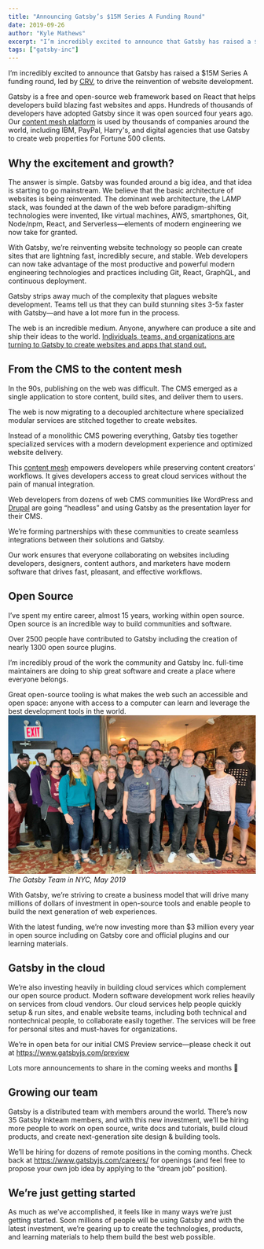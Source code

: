 ```yaml
---
title: "Announcing Gatsby’s $15M Series A Funding Round"
date: 2019-09-26
author: "Kyle Mathews"
excerpt: "I’m incredibly excited to announce that Gatsby has raised a $15M Series A funding round, led by CRV, to drive the reinvention of website…"
tags: ["gatsby-inc"]
---
```


I’m incredibly excited to announce that Gatsby has raised a \$15M Series A funding round, led by [CRV](https://www.crv.com/), to drive the reinvention of website development.

Gatsby is a free and open-source web framework based on React that helps developers build blazing fast websites and apps. Hundreds of thousands of developers have adopted Gatsby since it was open sourced four years ago. Our [content mesh platform](https://www.gatsbyjs.org/blog/2018-10-04-journey-to-the-content-mesh/) is used by thousands of companies around the world, including IBM, PayPal, Harry's, and digital agencies that use Gatsby to create web properties for Fortune 500 clients.

## Why the excitement and growth?

The answer is simple. Gatsby was founded around a big idea, and that idea is starting to go mainstream. We believe that the basic architecture of websites is being reinvented. The dominant web architecture, the LAMP stack, was founded at the dawn of the web before paradigm-shifting technologies were invented, like virtual machines, AWS, smartphones, Git, Node/npm, React, and Serverless—elements of modern engineering we now take for granted.

With Gatsby, we’re reinventing website technology so people can create sites that are lightning fast, incredibly secure, and stable. Web developers can now take advantage of the most productive and powerful modern engineering technologies and practices including Git, React, GraphQL, and continuous deployment.

Gatsby strips away much of the complexity that plagues website development. Teams tell us that they can build stunning sites 3-5x faster with Gatsby—and have a lot more fun in the process.

The web is an incredible medium. Anyone, anywhere can produce a site and ship their ideas to the world. [Individuals, teams, and organizations are turning to Gatsby to create websites and apps that stand out.](https://www.gatsbyjs.org/blog/tags/case-studies)

## From the CMS to the content mesh

In the 90s, publishing on the web was difficult. The CMS emerged as a single application to store content, build sites, and deliver them to users.

The web is now migrating to a decoupled architecture where specialized modular services are stitched together to create websites.

Instead of a monolithic CMS powering everything, Gatsby ties together specialized services with a modern development experience and optimized website delivery.

This [content mesh](https://www.gatsbyjs.org/blog/2018-10-04-journey-to-the-content-mesh) empowers developers while preserving content creators’ workflows. It gives developers access to great cloud services without the pain of manual integration.

Web developers from dozens of web CMS communities like WordPress and [Drupal](https://www.gatsbyjs.org/blog/2019-06-26-live-preview-for-drupal/) are going “headless” and using Gatsby as the presentation layer for their CMS.

We’re forming partnerships with these communities to create seamless integrations between their solutions and Gatsby.

Our work ensures that everyone collaborating on websites including developers, designers, content authors, and marketers have modern software that drives fast, pleasant, and effective workflows.

## Open Source

I’ve spent my entire career, almost 15 years, working within open source. Open source is an incredible way to build communities and software.

Over 2500 people have contributed to Gatsby including the creation of nearly 1300 open source plugins.

I’m incredibly proud of the work the community and Gatsby Inc. full-time maintainers are doing to ship great software and create a place where everyone belongs.

Great open-source tooling is what makes the web such an accessible and open space: anyone with access to a computer can learn and leverage the best development tools in the world.
![The Gatsby Team in NYC, May 2019](./gatsby-team.jpeg)_The Gatsby Team in NYC, May 2019_

With Gatsby, we’re striving to create a business model that will drive many millions of dollars of investment in open-source tools and enable people to build the next generation of web experiences.

With the latest funding, we’re now investing more than \$3 million every year in open source including on Gatsby core and official plugins and our learning materials.

## Gatsby in the cloud

We’re also investing heavily in building cloud services which complement our open source product. Modern software development work relies heavily on services from cloud vendors. Our cloud services help people quickly setup & run sites, and enable website teams, including both technical and nontechnical people, to collaborate easily together. The services will be free for personal sites and must-haves for organizations.

We’re in open beta for our initial CMS Preview service—please check it out at https://www.gatsbyjs.com/preview

Lots more announcements to share in the coming weeks and months 🚀

## Growing our team

Gatsby is a distributed team with members around the world. There’s now 35 Gatsby Inkteam members, and with this new investment, we’ll be hiring more people to work on open source, write docs and tutorials, build cloud products, and create next-generation site design & building tools.

We’ll be hiring for dozens of remote positions in the coming months. Check back at https://www.gatsbyjs.com/careers/ for openings (and feel free to propose your own job idea by applying to the “dream job” position).

## We’re just getting started

As much as we’ve accomplished, it feels like in many ways we’re just getting started. Soon millions of people will be using Gatsby and with the latest investment, we’re gearing up to create the technologies, products, and learning materials to help them build the best web possible.
